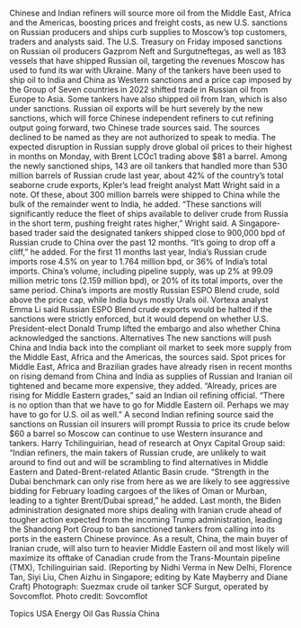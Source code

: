 Chinese and Indian refiners will source more oil from the Middle East, Africa and the Americas, boosting prices and freight costs, as new U.S. sanctions on Russian producers and ships curb supplies to Moscow’s top customers, traders and analysts said.
The U.S. Treasury on Friday imposed sanctions on Russian oil producers Gazprom Neft and Surgutneftegas, as well as 183 vessels that have shipped Russian oil, targeting the revenues Moscow has used to fund its war with Ukraine.
Many of the tankers have been used to ship oil to India and China as Western sanctions and a price cap imposed by the Group of Seven countries in 2022 shifted trade in Russian oil from Europe to Asia. Some tankers have also shipped oil from Iran, which is also under sanctions.
Russian oil exports will be hurt severely by the new sanctions, which will force Chinese independent refiners to cut refining output going forward, two Chinese trade sources said. The sources declined to be named as they are not authorized to speak to media.
The expected disruption in Russian supply drove global oil prices to their highest in months on Monday, with Brent LCOc1 trading above $81 a barrel.
Among the newly sanctioned ships, 143 are oil tankers that handled more than 530 million barrels of Russian crude last year, about 42% of the country’s total seaborne crude exports, Kpler’s lead freight analyst Matt Wright said in a note.
Of these, about 300 million barrels were shipped to China while the bulk of the remainder went to India, he added.
“These sanctions will significantly reduce the fleet of ships available to deliver crude from Russia in the short term, pushing freight rates higher,” Wright said.
A Singapore-based trader said the designated tankers shipped close to 900,000 bpd of Russian crude to China over the past 12 months.
“It’s going to drop off a cliff,” he added.
For the first 11 months last year, India’s Russian crude imports rose 4.5% on year to 1.764 million bpd, or 36% of India’s total imports. China’s volume, including pipeline supply, was up 2% at 99.09 million metric tons (2.159 million bpd), or 20% of its total imports, over the same period.
China’s imports are mostly Russian ESPO Blend crude, sold above the price cap, while India buys mostly Urals oil.
Vortexa analyst Emma Li said Russian ESPO Blend crude exports would be halted if the sanctions were strictly enforced, but it would depend on whether U.S. President-elect Donald Trump lifted the embargo and also whether China acknowledged the sanctions.
Alternatives
The new sanctions will push China and India back into the compliant oil market to seek more supply from the Middle East, Africa and the Americas, the sources said.
Spot prices for Middle East, Africa and Brazilian grades have already risen in recent months on rising demand from China and India as supplies of Russian and Iranian oil tightened and became more expensive, they added.
“Already, prices are rising for Middle Eastern grades,” said an Indian oil refining official.
“There is no option than that we have to go for Middle Eastern oil. Perhaps we may have to go for U.S. oil as well.”
A second Indian refining source said the sanctions on Russian oil insurers will prompt Russia to price its crude below $60 a barrel so Moscow can continue to use Western insurance and tankers.
Harry Tchilinguirian, head of research at Onyx Capital Group said: “Indian refiners, the main takers of Russian crude, are unlikely to wait around to find out and will be scrambling to find alternatives in Middle Eastern and Dated-Brent-related Atlantic Basin crude.
“Strength in the Dubai benchmark can only rise from here as we are likely to see aggressive bidding for February loading cargoes of the likes of Oman or Murban, leading to a tighter Brent/Dubai spread,” he added.
Last month, the Biden administration designated more ships dealing with Iranian crude ahead of tougher action expected from the incoming Trump administration, leading the Shandong Port Group to ban sanctioned tankers from calling into its ports in the eastern Chinese province.
As a result, China, the main buyer of Iranian crude, will also turn to heavier Middle Eastern oil and most likely will maximize its offtake of Canadian crude from the Trans-Mountain pipeline (TMX), Tchilinguirian said.
(Reporting by Nidhi Verma in New Delhi, Florence Tan, Siyi Liu, Chen Aizhu in Singapore; editing by Kate Mayberry and Diane Craft)
Photograph: Suezmax crude oil tanker SCF Surgut, operated by Sovcomflot. Photo credit: Sovcomflot

Topics
USA
Energy
Oil Gas
Russia
China
